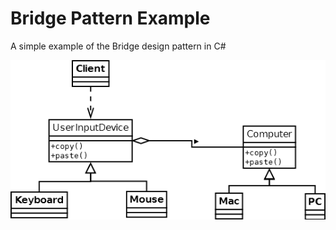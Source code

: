 Bridge Pattern Example
======================

A simple example of the Bridge design pattern in C#

![UML diagram](diagrams/BridgePattern.png)
